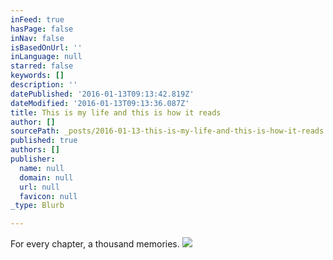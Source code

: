 ```yaml
---
inFeed: true
hasPage: false
inNav: false
isBasedOnUrl: ''
inLanguage: null
starred: false
keywords: []
description: ''
datePublished: '2016-01-13T09:13:42.819Z'
dateModified: '2016-01-13T09:13:36.087Z'
title: This is my life and this is how it reads
author: []
sourcePath: _posts/2016-01-13-this-is-my-life-and-this-is-how-it-reads.md
published: true
authors: []
publisher:
  name: null
  domain: null
  url: null
  favicon: null
_type: Blurb

---
```

For every chapter, a thousand memories.
![](https://s3-us-west-2.amazonaws.com/the-grid-img/p/fc5dd85813349622cf4ccaa19b1b2fe42e3d1c42.png)